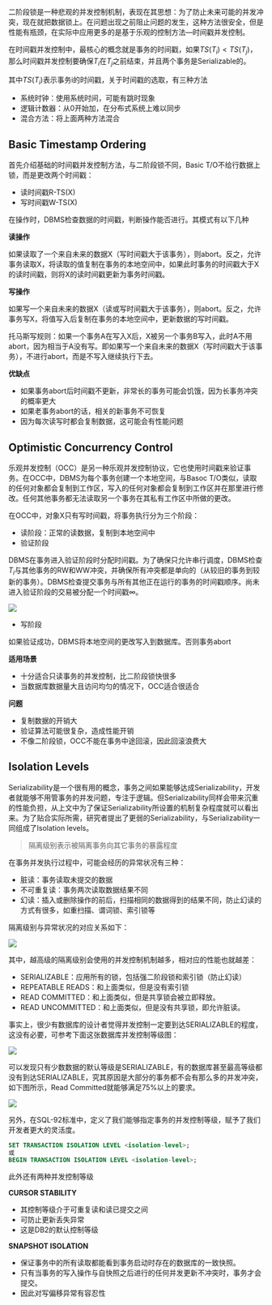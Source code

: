 二阶段锁是一种悲观的并发控制机制，表现在其思想：为了防止未来可能的并发冲突，现在就把数据锁上。在问题出现之前阻止问题的发生，这种方法很安全，但是性能有瓶颈，在实际中应用更多的是基于乐观的控制方法—时间戳并发控制。


在时间戳并发控制中，最核心的概念就是事务的时间戳，如果$TS(T_{i}) < TS(T_{j})$，那么时间戳并发控制要确保$T_{i}$在$T_{j}$之前结束，并且两个事务是Serializable的。

其中$TS(T_{i})$表示事务i的时间戳，关于时间戳的选取，有三种方法

* 系统时钟：使用系统时间，可能有跳时现象
* 逻辑计数器：从0开始加，在分布式系统上难以同步
* 混合方法：将上面两种方法混合

## Basic Timestamp Ordering

首先介绍基础的时间戳并发控制方法，与二阶段锁不同，Basic T/O不给行数据上锁，而是更改两个时间戳：

* 读时间戳R-TS(X)
* 写时间戳W-TS(X)

在操作时，DBMS检查数据的时间戳，判断操作能否进行。其模式有以下几种

**读操作**

如果读取了一个来自未来的数据X（写时间戳大于该事务），则abort。反之，允许事务读取X，将读取的值复制在事务的本地空间中，如果此时事务的时间戳大于X的读时间戳，则将X的读时间戳更新为事务时间戳。

**写操作**

如果写一个来自未来的数据X（读或写时间戳大于该事务），则abort。反之，允许事务写X，将值写入后复制在事务的本地空间中，更新数据的写时间戳。

托马斯写规则：如果一个事务A在写入X后，X被另一个事务B写入，此时A不用abort，因为相当于A没有写。即如果写一个来自未来的数据X（写时间戳大于该事务），不进行abort，而是不写入继续执行下去。

**优缺点**

- 如果事务abort后时间戳不更新，非常长的事务可能会饥饿，因为长事务冲突的概率更大
- 如果老事务abort的话，相关的新事务不可恢复
- 因为每次读写时都会复制数据，这可能会有性能问题


## Optimistic Concurrency Control

乐观并发控制（OCC）是另一种乐观并发控制协议，它也使用时间戳来验证事务。在OCC中，DBMS为每个事务创建一个本地空间，与Basoc T/O类似，读取的任何对象都会复制到工作区，写入的任何对象都会复制到工作区并在那里进行修改。任何其他事务都无法读取另一个事务在其私有工作区中所做的更改。

在OCC中，对象X只有写时间戳，将事务执行分为三个阶段：

* 读阶段：正常的读数据，复制到本地空间中
* 验证阶段

DBMS在事务进入验证阶段时分配时间戳。为了确保只允许串行调度，DBMS检查$T_{i}$与其他事务的RW和WW冲突，并确保所有冲突都是单向的（从较旧的事务到较新的事务）。DBMS检查提交事务与所有其他正在运行的事务的时间戳顺序。尚未进入验证阶段的交易被分配一个时间戳$\infty$。

![](http://pic.netpunk.top/images/2022/07/01/20220701213240.png)

* 写阶段

如果验证成功，DBMS将本地空间的更改写入到数据库。否则事务abort

**适用场景**

- 十分适合只读事务的并发控制，比二阶段锁快很多
- 当数据库数据量大且访问均匀的情况下，OCC适合很适合

**问题**

* 复制数据的开销大
* 验证算法可能很复杂，造成性能开销
* 不像二阶段锁，OCC不能在事务中途回滚，因此回滚浪费大

## Isolation Levels

Serializability是一个很有用的概念，事务之间如果能够达成Serializability，开发者就能够不用管事务的并发问题，专注于逻辑。但Serializability同样会带来沉重的性能负担，从上文中为了保证Serializability所设置的机制复杂程度就可以看出来。为了贴合实际所需，研究者提出了更弱的Serializability，与Serializability一同组成了Isolation levels。

> 隔离级别表示被隔离事务向其它事务的暴露程度

在事务并发执行过程中，可能会经历的异常状况有三种：

* 脏读：事务读取未提交的数据
* 不可重复读：事务两次读取数据结果不同
* 幻读：插入或删除操作的前后，扫描相同的数据得到的结果不同，防止幻读的方式有很多，如重扫描、谓词锁、索引锁等

隔离级别与异常状况的对应关系如下：

![](http://pic.netpunk.top/images/2022/07/02/20220702100747.png)

其中，越高级的隔离级别会使用的并发控制机制越多，相对应的性能也就越差：

* SERIALIZABLE：应用所有的锁，包括强二阶段锁和索引锁（防止幻读）
* REPEATABLE READS：和上面类似，但是没有索引锁
* READ COMMITTED：和上面类似，但是共享锁会被立即释放。
* READ UNCOMMITTED：和上面类似，但是没有共享锁，即允许脏读。

事实上，很少有数据库的设计者觉得并发控制一定要到达SERIALIZABLE的程度，这没有必要，可参考下面这张数据库并发控制等级图：

![](http://pic.netpunk.top/images/2022/07/02/20220702103426.png)

可以发现只有少数数据的默认等级是SERIALIZABLE，有的数据库甚至最高等级都没有到达SERIALIZABLE，究其原因是大部分的事务都不会有那么多的并发冲突，如下图所示，Read Committed就能够满足75%以上的要求。

![](http://pic.netpunk.top/images/2022/07/02/20220702103622.png)

另外，在SQL-92标准中，定义了我们能够指定事务的并发控制等级，赋予了我们开发者更大的灵活度。

~~~sql
SET TRANSACTION ISOLATION LEVEL <isolation-level>;
或
BEGIN TRANSACTION ISOLATION LEVEL <isolation-level>;
~~~

此外还有两种并发控制等级

**CURSOR STABILITY**

* 其控制等级介于可重复读和读已提交之间
* 可防止更新丢失异常
* 这是DB2的默认控制等级

**SNAPSHOT ISOLATION**

* 保证事务中的所有读取都能看到事务启动时存在的数据库的一致快照。
* 只有当事务的写入操作与自快照之后进行的任何并发更新不冲突时，事务才会提交。
* 因此对写偏移异常有容忍性

























